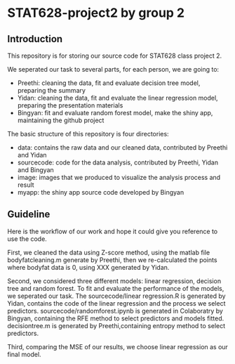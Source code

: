 # STAT628-project2 by group 2

## Introduction

This repository is for storing our source code for STAT628 class project 2.

We seperated our task to several parts, for each person, we are going to:

- Preethi: cleaning the data, fit and evaluate decision tree model, preparing the summary
- Yidan: cleaning the data, fit and evaluate the linear regression model, preparing the presentation materials
- Bingyan: fit and evaluate random forest model, make the shiny app, maintaining the github project

The basic structure of this repository is four directories:

- data: contains the raw data and our cleaned data, contributed by Preethi and Yidan
- sourcecode: code for the data analysis, contributed by Preethi, Yidan and Bingyan
- image: images that we produced to visualize the analysis process and result
- myapp: the shiny app source code developed by Bingyan

## Guideline

Here is the workflow of our work and hope it could give you reference to use the code.

First, we cleaned the data using Z-score method, using the matlab file bodyfatcleaning.m generate by Preethi, then we re-calculated the points where bodyfat data is 0, using XXX generated by Yidan.

Second, we considered three different models: linear regression, decision tree and random forest. To fit and evaluate the performance of the models, we seperated our task. The sourcecode/linear regression.R is generated by Yidan, contains the code of the linear regression and the process we select predictors. sourcecode/randomforest.ipynb is generated in Colaboratry by Bingyan, containing the RFE method to select predictors and models fitted. decisiontree.m is generated by Preethi,containing entropy method to select predictors.

Third, comparing the MSE of our results, we choose linear regression as our final model.



